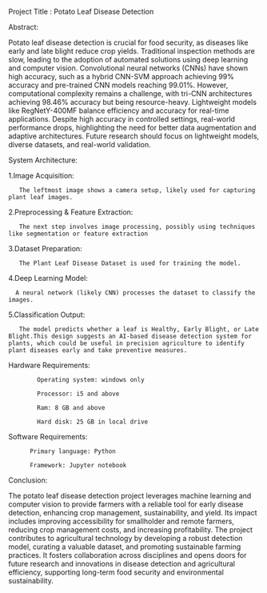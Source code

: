 Project Title : Potato Leaf Disease Detection

Abstract:

Potato leaf disease detection is crucial for food security, as diseases like early and late blight reduce crop yields. Traditional inspection methods are slow, leading to the adoption of automated solutions using deep learning and computer vision. Convolutional neural networks (CNNs) have shown high accuracy, such as a hybrid CNN-SVM approach achieving 99% accuracy and pre-trained CNN models reaching 99.01%. However, computational complexity remains a challenge, with tri-CNN architectures achieving 98.46% accuracy but being resource-heavy. Lightweight models like RegNetY-400MF balance efficiency and accuracy for real-time applications. Despite high accuracy in controlled settings, real-world performance drops, highlighting the need for better data augmentation and adaptive architectures. Future research should focus on lightweight models, diverse datasets, and real-world validation.

System Architecture:

1.Image Acquisition:
   
       The leftmost image shows a camera setup, likely used for capturing plant leaf images.
2.Preprocessing & Feature Extraction:
	
       The next step involves image processing, possibly using techniques like segmentation or feature extraction
3.Dataset Preparation:
 
       The Plant Leaf Disease Dataset is used for training the model.
4.Deep Learning Model:

      A neural network (likely CNN) processes the dataset to classify the images.
5.Classification Output:
    
       The model predicts whether a leaf is Healthy, Early Blight, or Late Blight.This design suggests an AI-based disease detection system for plants, which could be useful in precision agriculture to identify plant diseases early and take preventive measures.

Hardware Requirements:

            Operating system: windows only
            
            Processor: i5 and above
            
            Ram: 8 GB and above 
            
            Hard disk: 25 GB in local drive

Software Requirements:
          
          Primary language: Python
          
          Framework: Jupyter notebook

Conclusion:

The potato leaf disease detection project leverages machine learning and computer vision to provide farmers with a reliable tool for early disease detection, enhancing crop management, sustainability, and yield. Its impact includes improving accessibility for smallholder and remote farmers, reducing crop management costs, and increasing profitability. The project contributes to agricultural technology by developing a robust detection model, curating a valuable dataset, and promoting sustainable farming practices. It fosters collaboration across disciplines and opens doors for future research and innovations in disease detection and agricultural efficiency, supporting long-term food security and environmental sustainability.
